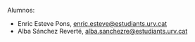 Alumnos:
  - Enric Esteve Pons, enric.esteve@estudiants.urv.cat
  - Alba Sánchez Reverté, alba.sanchezre@estudiants.urv.cat
